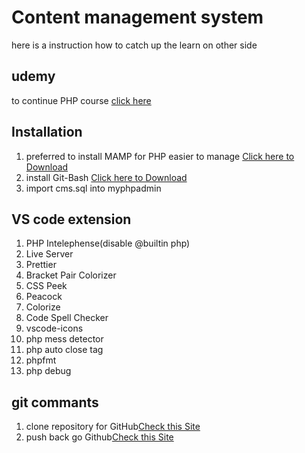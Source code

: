 # Content management system

  here is a instruction how to catch up the learn on other side


## udemy 
  to continue PHP course [click here](https://www.udemy.com/course/php-for-complete-beginners-includes-msql-object-oriented/learn/lecture/2509356?components=add_to_cart%2Cavailable_coupons%2Cbuy_button%2Cbuy_for_team%2Ccacheable_buy_button%2Ccacheable_deal_badge%2Ccacheable_discount_expiration%2Ccacheable_price_text%2Ccacheable_purchase_text%2Ccurated_for_ufb_notice_context%2Cdeal_badge%2Cdiscount_expiration%2Cgift_this_course%2Cincentives%2Cinstructor_links%2Clifetime_access_context%2Cmoney_back_guarantee%2Cprice_text%2Cpurchase_tabs_context%2Cpurchase%2Crecommendation%2Credeem_coupon%2Csidebar_container%2Cpurchase_body_container#questions)

  

## Installation

  1. preferred to install MAMP for PHP easier to manage [Click here to Download](https://mamp.info/en/downloads/)
  2. install Git-Bash [Click here to Download](https://www.becomingads.com/o/gitbash)
  3. import cms.sql into myphpadmin
   
## VS code extension
  1. PHP Intelephense(disable @builtin php)
  2.  Live Server
  3.  Prettier
  4.  Bracket Pair Colorizer
  5.  CSS Peek
  6.  Peacock
  7.  Colorize
  8.  Code Spell Checker
  9.  vscode-icons
  10. php mess detector
  11. php auto close tag
  12. phpfmt
  13. php debug
   
## git commants
  1. clone repository for GitHub[Check this Site](https://docs.github.com/en/repositories/creating-and-managing-repositories/cloning-a-repository)
  2. push back go Github[Check this Site](https://digitalthoughtdisruption.com/2020/09/09/clone-repository-push-changes-using-git-bash/)
